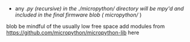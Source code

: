 - any *.py (recursive) in the ./micropython/ directory will be mpy'd and included in the final firmware blob ( micropython/* )

blob be mindful of the usually low free space
add modules from https://github.com/micropython/micropython-lib here

